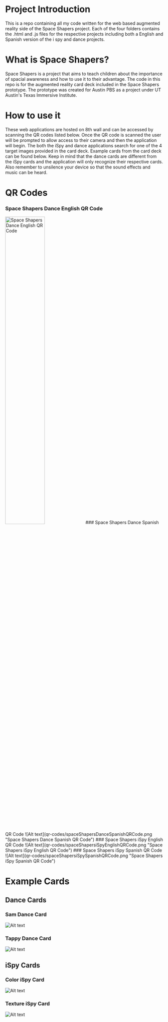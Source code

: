 # Project Introduction
This is a repo containing all my code written for the web based augmented reality side
of the Space Shapers project. Each of the four folders contains the .html and .js files
for the respective projects including both a English and Spanish version of the 
i spy and dance projects.

# What is Space Shapers?
Space Shapers is a project that aims to teach children about the importance of
spacial awareness and how to use it to their advantage. The code in this repo is
for the augmented reality card deck included in the Space Shapers prototype. The
prototype was created for Austin PBS as a project under UT Austin's Texas Immersive
Institute. 

# How to use it
These web applications are hosted on 8th wall and can be accessed by scanning the QR
codes listed below. Once the QR code is scanned the user will be prompted to allow
access to their camera and then the application will begin. The both the iSpy and dance
applications search for one of the 4 target images provided in the card deck.
Example cards from the card deck can be found below. Keep in mind that the dance
cards are different from the iSpy cards and the application will only recognize their
respective cards. Also remember to unsilence your device so that the sound effects
and music can be heard.

# QR Codes
### Space Shapers Dance English QR Code
<!-- ![Alt text](qr-codes/spaceShapersDanceEnglishQRCode.png "Space Shapers Dance English QR Code") -->
<img src ="qr-codes/spaceShapersDanceEnglishQRCode.png" alt="Space Shapers Dance English QR Code" width="50%" height="50%" title="Space Shapers Dance English QR Code">
### Space Shapers Dance Spanish QR Code
![Alt text](qr-codes/spaceShapersDanceSpanishQRCode.png "Space Shapers Dance Spanish QR Code")
### Space Shapers iSpy English QR Code
![Alt text](qr-codes/spaceShapersiSpyEnglishQRCode.png "Space Shapers iSpy English QR Code")
### Space Shapers iSpy Spanish QR Code
![Alt text](qr-codes/spaceShapersiSpySpanishQRCode.png "Space Shapers iSpy Spanish QR Code")

# Example Cards
## Dance Cards
### Sam Dance Card
![Alt text](cards/danceSamCard.png "Sam Dance Card")
### Tappy Dance Card
![Alt text](cards/danceTappyCard.png "Tappy Dance Card")

## iSpy Cards
### Color iSpy Card
![Alt text](cards/iSpyAColorCard.png "Color iSpy Card")
### Texture iSpy Card
![Alt text](cards/iSpyATextureCard.png "Texture iSpy Card")